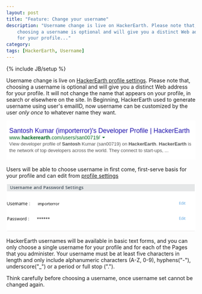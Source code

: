 ```yaml
---
layout: post
title: "Feature: Change your username"
description: "Username change is live on HackerEarth. Please note that,
    choosing a username is optional and will give you a distinct Web address
    for your profile..."
category: 
tags: [HackerEarth, Username]
---
```

{% include JB/setup %}

Username change is live on [HackerEarth profile
settings](http://www.hackerearth.com/users/profile-settings/). Please note that, choosing a username is optional and will give you a distinct Web address for your profile. It will not change the name that appears on your profile, in search or elsewhere on the site.
   In Beginning, HackerEarth used to generate username using user's emailID, now username can be customized by the user *only once* to whatever name they want.

<img src="/images/google-username-preview.png" />
<br />

Users will be able to choose username in first come, first-serve basis for your
profile and can edit from [profile settings](http://www.hackerearth.com/users/profile-settings/)

<img src="/images/username-change.png" />
<br />

HackerEarth usernames will be available in basic text forms, and you can only choose a single username for your profile and for each of the Pages that you administer. Your username must be at least five characters in length and only include alphanumeric characters (A-Z, 0-9), hyphens("-"), underscore("_") or a period or full stop (".").

Think carefully before choosing a username, once username set cannot be changed again.
